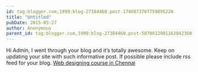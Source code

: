 ```yaml
---
id: tag:blogger.com,1999:blog-27384460.post-1740873707759895220
title: "Untitled"
pubDate: 2015-05-27
author: Anonymous
parent_id: tag:blogger.com,1999:blog-27384460.post-5070612901163842360
---
```


Hi Admin,
I went through your blog and it’s totally awesome. Keep on updating your site with such informative post. If possible please include rss feed for your blog. [Web designing course in Chennai](http://www.fita.in/web-design-training-in-chennai/)